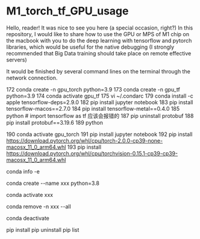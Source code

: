 # M1_torch_tf_GPU_usage

Hello, reader! It was nice to see you here (a special occasion, right?)
In this repository, I would like to share how to use the GPU or MPS of M1 chip on the macbook with you to do the deep learning with tensorflow and pytorch libraries, which would be useful for the native debugging (I strongly recommended that Big Data training should take place on remote effective servers)

It would be finished by several command lines on the terminal through the network connection.

  172  conda create -n gpu_torch python=3.9
  173  conda create -n gpu_tf python=3.9
  174  conda activate gpu_tf
  175  vi ~/.condarc
  179  conda install -c apple tensorflow-deps=2.9.0
  182  pip install jupyter notebook 
  183  pip install tensorflow-macos==2.7.0 
  184  pip install tensorflow-metal==0.4.0 
  185  python  # import tensorflow as tf 应该会报错的
  187  pip uninstall protobuf
  188  pip install protobuf==3.19.6 
  189  python


  190  conda activate gpu_torch
  191  pip install jupyter notebook 
  192  pip install https://download.pytorch.org/whl/cpu/torch-2.0.0-cp39-none-macosx_11_0_arm64.whl
  193  pip install https://download.pytorch.org/whl/cpu/torchvision-0.15.1-cp39-cp39-macosx_11_0_arm64.whl



conda info -e

conda create --name xxx python=3.8

conda activate xxx

conda remove -n xxx --all

conda deactivate


pip install
pip uninstall
pip list
